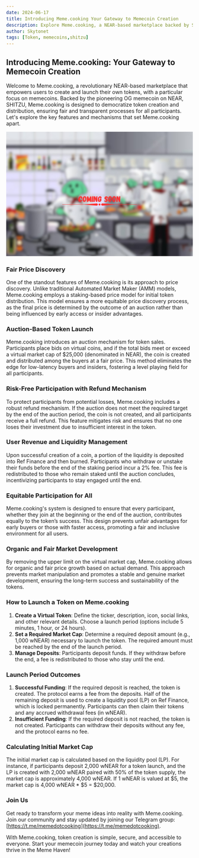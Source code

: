 ```yaml
---
date: 2024-06-17
title: Introducing Meme.cooking Your Gateway to Memecoin Creation
description: Explore Meme.cooking, a NEAR-based marketplace backed by SHITZU, where you can easily create and launch your own memecoins through fair and transparent auction mechanisms.
author: Skytonet
tags: [Token, memecoins,shitzu]
---
```

## Introducing Meme.cooking: Your Gateway to Memecoin Creation

Welcome to Meme.cooking, a revolutionary NEAR-based marketplace that empowers users to create and launch their own tokens, with a particular focus on memecoins. Backed by the pioneering OG memecoin on NEAR, SHITZU, Meme.cooking is designed to democratize token creation and distribution, ensuring fair and transparent processes for all participants. Let's explore the key features and mechanisms that set Meme.cooking apart.

![comingsoon](./thumbnail.png)

### Fair Price Discovery
One of the standout features of Meme.cooking is its approach to price discovery. Unlike traditional Automated Market Maker (AMM) models, Meme.cooking employs a staking-based price model for initial token distribution. This model ensures a more equitable price discovery process, as the final price is determined by the outcome of an auction rather than being influenced by early access or insider advantages.

### Auction-Based Token Launch
Meme.cooking introduces an auction mechanism for token sales. Participants place bids on virtual coins, and if the total bids meet or exceed a virtual market cap of $25,000 (denominated in NEAR), the coin is created and distributed among the buyers at a fair price. This method eliminates the edge for low-latency buyers and insiders, fostering a level playing field for all participants.

### Risk-Free Participation with Refund Mechanism
To protect participants from potential losses, Meme.cooking includes a robust refund mechanism. If the auction does not meet the required target by the end of the auction period, the coin is not created, and all participants receive a full refund. This feature mitigates risk and ensures that no one loses their investment due to insufficient interest in the token.

### User Revenue and Liquidity Management
Upon successful creation of a coin, a portion of the liquidity is deposited into Ref Finance and then burned. Participants who withdraw or unstake their funds before the end of the staking period incur a 2% fee. This fee is redistributed to those who remain staked until the auction concludes, incentivizing participants to stay engaged until the end.

### Equitable Participation for All
Meme.cooking's system is designed to ensure that every participant, whether they join at the beginning or the end of the auction, contributes equally to the token’s success. This design prevents unfair advantages for early buyers or those with faster access, promoting a fair and inclusive environment for all users.

### Organic and Fair Market Development
By removing the upper limit on the virtual market cap, Meme.cooking allows for organic and fair price growth based on actual demand. This approach prevents market manipulation and promotes a stable and genuine market development, ensuring the long-term success and sustainability of the tokens.

### How to Launch a Token on Meme.cooking
1. **Create a Virtual Token**: Define the ticker, description, icon, social links, and other relevant details. Choose a launch period (options include 5 minutes, 1 hour, or 24 hours).
2. **Set a Required Market Cap**: Determine a required deposit amount (e.g., 1,000 wNEAR) necessary to launch the token. The required amount must be reached by the end of the launch period.
3. **Manage Deposits**: Participants deposit funds. If they withdraw before the end, a fee is redistributed to those who stay until the end.

### Launch Period Outcomes
1. **Successful Funding**: If the required deposit is reached, the token is created. The protocol earns a fee from the deposits. Half of the remaining deposit is used to create a liquidity pool (LP) on Ref Finance, which is locked permanently. Participants can then claim their tokens and any accrued withdrawal fees (in wNEAR).
2. **Insufficient Funding**: If the required deposit is not reached, the token is not created. Participants can withdraw their deposits without any fee, and the protocol earns no fee.

### Calculating Initial Market Cap
The initial market cap is calculated based on the liquidity pool (LP). For instance, if participants deposit 2,000 wNEAR for a token launch, and the LP is created with 2,000 wNEAR paired with 50% of the token supply, the market cap is approximately 4,000 wNEAR. If 1 wNEAR is valued at $5, the market cap is 4,000 wNEAR * $5 = $20,000.

### Join Us
Get ready to transform your meme ideas into reality with Meme.cooking. Join our community and stay updated by joining our Telegram group: [https://t.me/memedotcooking](https://t.me/memedotcooking).

With Meme.cooking, token creation is simple, secure, and accessible to everyone. Start your memecoin journey today and watch your creations thrive in the Meme Haven!
